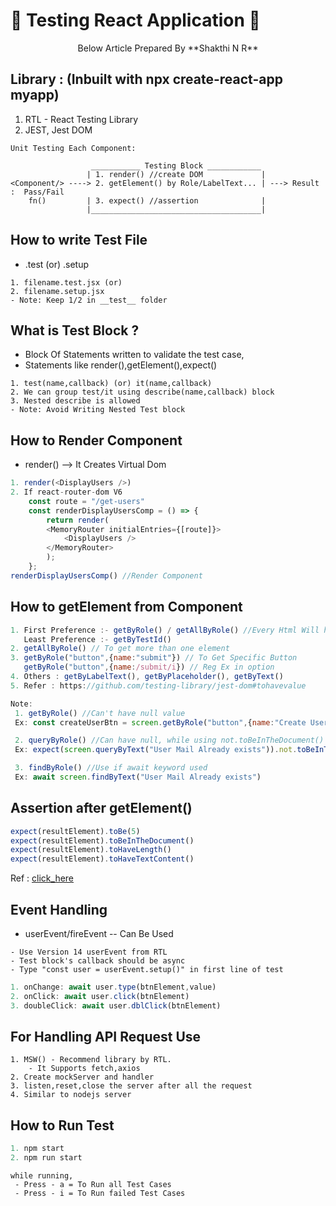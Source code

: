 # 🔧 Testing React Application 🔧
   <p align="center">
   Below Article Prepared By **Shakthi N R**
   </p>
   

## Library : (Inbuilt with npx create-react-app myapp)
1. RTL - React Testing Library
2. JEST, Jest DOM

```
Unit Testing Each Component:

                  ___________ Testing Block ____________
                 | 1. render() //create DOM             |
<Component/> ----> 2. getElement() by Role/LabelText... | ---> Result :  Pass/Fail
    fn()         | 3. expect() //assertion              |
                 |______________________________________|

```
## How to write Test File
- .test (or) .setup
```
1. filename.test.jsx (or)
2. filename.setup.jsx
- Note: Keep 1/2 in __test__ folder
```
## What is Test Block ?
- Block Of Statements written to validate the test case,
- Statements like render(),getElement(),expect()
```
1. test(name,callback) (or) it(name,callback)
2. We can group test/it using describe(name,callback) block
3. Nested describe is allowed
- Note: Avoid Writing Nested Test block
``` 

## How to Render Component
   - render(<Component>) --> It Creates Virtual Dom
```JavaScript 
1. render(<DisplayUsers />)
2. If react-router-dom V6 
    const route = "/get-users"
    const renderDisplayUsersComp = () => {
        return render(
        <MemoryRouter initialEntries={[route]}>
            <DisplayUsers />
        </MemoryRouter>
        );
    };
renderDisplayUsersComp() //Render Component
```


## How to getElement from Component

``` JavaScript
1. First Preference :- getByRole() / getAllByRole() //Every Html Will have Role
   Least Preference :- getByTestId()
2. getAllByRole() // To get more than one element
3. getByRole("button",{name:"submit"}) // To Get Specific Button
   getByRole("button",{name:/submit/i}) // Reg Ex in option
4. Others : getByLabelText(), getByPlaceholder(), getByText()
5. Refer : https://github.com/testing-library/jest-dom#tohavevalue

Note:
 1. getByRole() //Can't have null value
 Ex: const createUserBtn = screen.getByRole("button",{name:"Create User"})

 2. queryByRole() //Can have null, while using not.toBeInTheDocument() use this
 Ex: expect(screen.queryByText("User Mail Already exists")).not.toBeInTheDocument()

 3. findByRole() //Use if await keyword used
 Ex: await screen.findByText("User Mail Already exists")
```


## Assertion after getElement()

```JavaScript
expect(resultElement).toBe(5)
expect(resultElement).toBeInTheDocument()
expect(resultElement).toHaveLength()
expect(resultElement).toHaveTextContent()
```
Ref : [click_here](https://github.com/testing-library/jest-dom)

## Event Handling
 - userEvent/fireEvent -- Can Be Used
```
- Use Version 14 userEvent from RTL 
- Test block's callback should be async
- Type "const user = userEvent.setup()" in first line of test
```
```JavaScript
1. onChange: await user.type(btnElement,value)
2. onClick: await user.click(btnElement)
3. doubleClick: await user.dblClick(btnElement)
```

## For Handling API Request Use
```
1. MSW() - Recommend library by RTL.
    - It Supports fetch,axios
2. Create mockServer and handler
3. listen,reset,close the server after all the request
4. Similar to nodejs server
```

## How to Run Test

```JavaScript
1. npm start
2. npm run start
```
```
while running,
 - Press - a = To Run all Test Cases
 - Press - i = To Run failed Test Cases